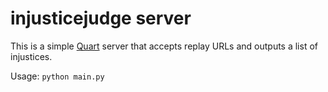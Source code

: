 # injusticejudge server

This is a simple [Quart](https://github.com/pallets/quart) server that accepts replay URLs and outputs a list of injustices.

Usage: `python main.py`
